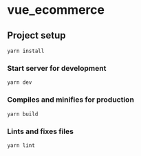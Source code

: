 # vue_ecommerce

## Project setup
```
yarn install
```

### Start server for development
```
yarn dev
```

### Compiles and minifies for production
```
yarn build
```

### Lints and fixes files
```
yarn lint
```
